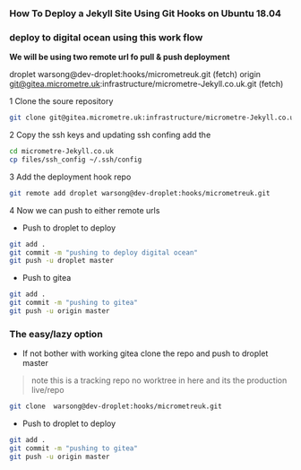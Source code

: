### How To Deploy a Jekyll Site Using Git Hooks on Ubuntu 18.04
### deploy to digital ocean using this work flow

**We will be using two remote url fo pull & push deployment**

droplet	warsong@dev-droplet:hooks/micrometreuk.git (fetch)
origin	git@gitea.micrometre.uk:infrastructure/micrometre-Jekyll.co.uk.git (fetch)

1 Clone the soure repository

```bash
git clone git@gitea.micrometre.uk:infrastructure/micrometre-Jekyll.co.uk.git 
```
2 Copy the ssh keys and updating ssh confing add the 

```bash
cd micrometre-Jekyll.co.uk
cp files/ssh_config ~/.ssh/config 
```

3 Add the deployment hook repo

```bash
git remote add droplet warsong@dev-droplet:hooks/micrometreuk.git
```
4 Now we can push to either remote urls 

- Push to droplet to deploy
```bash
git add .
git commit -m "pushing to deploy digital ocean"
git push -u droplet master	
```
- Push to gitea
```bash
git add .
git commit -m "pushing to gitea"
git push -u origin master	
```


### The easy/lazy option 

-  If not bother with working gitea clone the repo and push to droplet master
> note this is a tracking repo no worktree in here and its the production live/repo 

```bash
git clone  warsong@dev-droplet:hooks/micrometreuk.git 

```
- Push to droplet to deploy
```bash
git add .
git commit -m "pushing to gitea"
git push -u origin master	
```












